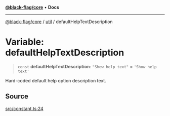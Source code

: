 [**@black-flag/core**](../../README.md) • **Docs**

***

[@black-flag/core](../../README.md) / [util](../README.md) / defaultHelpTextDescription

# Variable: defaultHelpTextDescription

> `const` **defaultHelpTextDescription**: `"Show help text"` = `'Show help text'`

Hard-coded default help option description text.

## Source

[src/constant.ts:24](https://github.com/Xunnamius/black-flag/blob/35f66cc9d69f8434d03db49f067b4f7e03d4c58c/src/constant.ts#L24)
